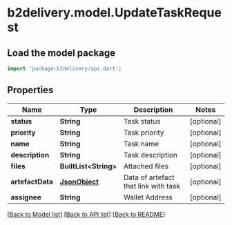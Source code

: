 # b2delivery.model.UpdateTaskRequest

## Load the model package
```dart
import 'package:b2delivery/api.dart';
```

## Properties
Name | Type | Description | Notes
------------ | ------------- | ------------- | -------------
**status** | **String** | Task status | [optional] 
**priority** | **String** | Task priority | [optional] 
**name** | **String** | Task name | [optional] 
**description** | **String** | Task description | [optional] 
**files** | **BuiltList&lt;String&gt;** | Attached files | [optional] 
**artefactData** | [**JsonObject**](.md) | Data of artefact that link with task | [optional] 
**assignee** | **String** | Wallet Address | [optional] 

[[Back to Model list]](../README.md#documentation-for-models) [[Back to API list]](../README.md#documentation-for-api-endpoints) [[Back to README]](../README.md)


